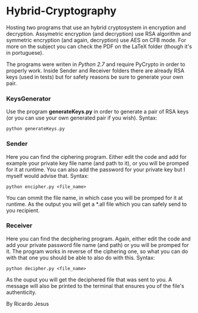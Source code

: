 <!-- # LabI-Crypto -->
# Hybrid-Cryptography

Hosting two programs that use an hybrid cryptosystem in encryption and decryption. Assymetric encryption (and decryption) use RSA algorithm and symmetric encryption (and again, decryption) use AES on CFB mode. For more on the subject you can check the PDF on the LaTeX folder (though it's in portuguese).

The programs were writen in *Python 2.7* and require PyCrypto in order to properly work. Inside Sender and Receiver folders there are already RSA keys (used in tests) but for safety reasons be sure to generate your own pair.

### KeysGenerator

Use the program **generateKeys.py** in order to generate a pair of RSA keys (or you can use your own generated pair if you wish). Syntax:

```
python generateKeys.py
```

### Sender

Here you can find the ciphering program. Either edit the code and add for example your private key file name (and path to it), or you will be promped for it at runtime. You can also add the password for your private key but I myself would advise that. Syntax:

```
python encipher.py <file_name>
```

You can ommit the file name, in which case you will be promped for it at runtime. As the output you will get a *.all file which you can safely send to you recipient.

### Receiver

Here you can find the deciphering program. Again, either edit the code and add your private password file name (and path) or you will be promped for it. The program works in reverse of the ciphering one, so what you can do with that one you should be able to also do with this. Syntax:

```
python decipher.py <file_name>
```

As the ouput you will get the deciphered file that was sent to you. A message will also be printed to the terminal that ensures you of the file's authenticity.


By Ricardo Jesus
